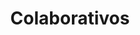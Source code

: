 ---
language: es
layout: equipo
title: Colaborativos
permalink: /equipo/
permalink_otro_idioma: /en/team/
template: neutral

capitulo1_titulo: Colaborativa
capitulo1_descripcion: "Somos un estudio de diseño y tecnología al que le apasionan nos apasionan las ciudades y la cultura libre. Nos servimos de la tecnología porque es algo natural para nosotros pero siempre como medio no como fin. Nos encanta participar en proyectos especiales, disfrutamos aprendiendo durante el desarrollo y Nos encanta participar en proyectos especiales, disfrutamos aprendiendo durante el desarrollo y"
capitulo2_titulo: Colaborativos
capitulo2_descripcion: "Somos un equipo pequeño: Javi arquitecto, Magda ingeniera, pero cada día que pasa nuestra campos de experiencia, habilidades e intereses se tornan más difusos."
capitulo3_titulo: Colaboramos con
capitulo3_descripcion: "Nos encanta colaborar con otros en todos nuestros proyectos y también participar en proyectos de otros. Colaboramos de forma horizontal y usamos herramientas que permiten una."
---